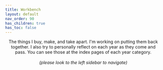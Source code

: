 ```yaml
---
title: Workbench
layout: default
nav_order: 90
has_children: true
has_toc: false
---
```


<center>The things I buy, make, and take apart. I'm working on putting them back together. I also try to personally reflect on each year as they come and pass. You can see those at the index pages of each year category.
<br><br>
<em>(please look to the left sidebar to navigate)</em></center>